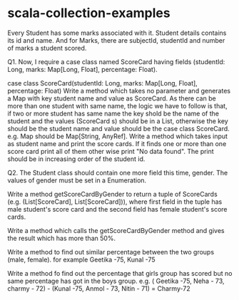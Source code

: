 # scala-collection-examples

Every Student has some marks associated with it. Student details contains its id and name.
And for Marks, there are subjectId, studentId and number of marks a student scored.


Q1. Now, I require a case class named ScoreCard having fields (studentId: Long, marks: Map[Long, Float], percentage: Float).

case class ScoreCard(studentId: Long, marks: Map[Long, Float], percentage: Float)
Write a method which takes no parameter and generates a Map with key student name and value as ScoreCard. As there can be more than one student with same name, the logic we have to follow is that, if two or more student has same name the key shold be the name of the student and the values (ScoreCard s) should be in a List, otherwise the key should be the student name and value should be the case class ScoreCard. e.g. Map should be Map[String, AnyRef]. 
Write a method which takes input as student name and print the score cards. If it finds one or more than one score card  print all of them other wise print "No data found". The print should be in increasing order of the student id.

Q2. The Student class should contain one more field this time, gender. The values of gender must be set in a Enumeration. 

Write a method getScoreCardByGender to return a tuple of ScoreCards (e.g. (List[ScoreCard], List[ScoreCard])), where first field in the tuple has male student's score card and the second field has female student's score cards.

Write a method which calls the getScoreCardByGender method and gives the result which has more than 50%.

Write a method to find out similar percentage between the two groups (male, female). for example Geetika -75, Kunal -75

Write a method fo find out the percentage that girls group has scored but no same percentage has got in the boys group. e.g. ( Geetika -75, Neha - 73, charmy - 72) - (Kunal -75, Anmol - 73, Nitin - 71) = Charmy-72

